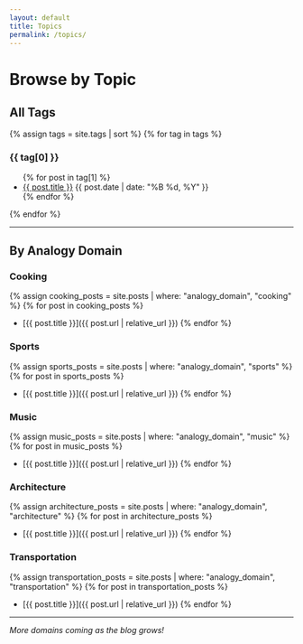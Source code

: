 ```yaml
---
layout: default
title: Topics
permalink: /topics/
---
```


# Browse by Topic

## All Tags

<div class="tag-cloud">
{% assign tags = site.tags | sort %}
{% for tag in tags %}
  <div class="tag-group">
    <h3 id="{{ tag[0] | slugify }}">{{ tag[0] }}</h3>
    <ul>
    {% for post in tag[1] %}
      <li>
        <a href="{{ post.url | relative_url }}">{{ post.title }}</a>
        <span class="post-date">{{ post.date | date: "%B %d, %Y" }}</span>
      </li>
    {% endfor %}
    </ul>
  </div>
{% endfor %}
</div>

---

## By Analogy Domain

### Cooking
{% assign cooking_posts = site.posts | where: "analogy_domain", "cooking" %}
{% for post in cooking_posts %}
- [{{ post.title }}]({{ post.url | relative_url }})
{% endfor %}

### Sports
{% assign sports_posts = site.posts | where: "analogy_domain", "sports" %}
{% for post in sports_posts %}
- [{{ post.title }}]({{ post.url | relative_url }})
{% endfor %}

### Music
{% assign music_posts = site.posts | where: "analogy_domain", "music" %}
{% for post in music_posts %}
- [{{ post.title }}]({{ post.url | relative_url }})
{% endfor %}

### Architecture
{% assign architecture_posts = site.posts | where: "analogy_domain", "architecture" %}
{% for post in architecture_posts %}
- [{{ post.title }}]({{ post.url | relative_url }})
{% endfor %}

### Transportation
{% assign transportation_posts = site.posts | where: "analogy_domain", "transportation" %}
{% for post in transportation_posts %}
- [{{ post.title }}]({{ post.url | relative_url }})
{% endfor %}

---

*More domains coming as the blog grows!*
